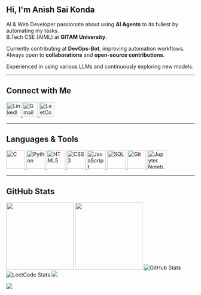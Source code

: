 ## Hi, I'm Anish Sai Konda  

AI & Web Developer passionate about using **AI Agents** to its fullest by automating my tasks.  
B.Tech CSE (AIML) at **GITAM University**.  

Currently contributing at **DevOps-Bot**, improving automation workflows.  
Always open to **collaborations** and **open-source contributions**. 

Experienced in using various LLMs and continuously exploring new models.

---

## Connect with Me  
<p align="left">
  <a href="https://www.linkedin.com/in/anish-sai-k-t-6263a324a/" target="_blank">
    <img src="https://upload.wikimedia.org/wikipedia/commons/c/ca/LinkedIn_logo_initials.png" alt="LinkedIn" width="40" height="40"/>
  </a>
  <a href="mailto:anishkst25@gmail.com" target="_blank">
    <img src="https://upload.wikimedia.org/wikipedia/commons/7/7e/Gmail_icon_(2020).svg" alt="Gmail" width="40" height="40"/>
  </a>
 <a href="https://leetcode.com/AnishKS07/" target="_blank">
    <img src="https://upload.wikimedia.org/wikipedia/commons/1/19/LeetCode_logo_black.png" alt="LeetCode" width="40" height="40"/>
</a>

</p>

---

## Languages & Tools  
<p align="left">
  <a href="https://devdocs.io/c/" target="_blank">
    <img src="https://upload.wikimedia.org/wikipedia/commons/1/19/C_Logo.png" alt="C" width="50" height="50"/>
  </a>
  <a href="https://www.python.org/" target="_blank">
    <img src="https://upload.wikimedia.org/wikipedia/commons/c/c3/Python-logo-notext.svg" alt="Python" width="50" height="50"/>
  </a>
  <a href="https://developer.mozilla.org/en-US/docs/Web/HTML" target="_blank">
    <img src="https://upload.wikimedia.org/wikipedia/commons/6/61/HTML5_logo_and_wordmark.svg" alt="HTML5" width="50" height="50"/>
  </a>
  <a href="https://developer.mozilla.org/en-US/docs/Web/CSS" target="_blank">
    <img src="https://upload.wikimedia.org/wikipedia/commons/d/d5/CSS3_logo_and_wordmark.svg" alt="CSS3" width="50" height="50"/>
  </a>
  <a href="https://developer.mozilla.org/en-US/docs/Web/JavaScript" target="_blank">
    <img src="https://upload.wikimedia.org/wikipedia/commons/6/6a/JavaScript-logo.png" alt="JavaScript" width="50" height="50"/>
  </a>
  <a href="https://en.wikipedia.org/wiki/SQL" target="_blank">
    <img src="https://upload.wikimedia.org/wikipedia/commons/8/87/Sql_data_base_with_logo.png" alt="SQL" width="50" height="50"/>
  </a>
  <a href="https://git-scm.com/" target="_blank">
    <img src="https://git-scm.com/images/logos/downloads/Git-Icon-1788C.png" alt="Git" width="50" height="50"/>
  </a>
  <a href="https://jupyter.org/" target="_blank">
    <img src="https://upload.wikimedia.org/wikipedia/commons/3/38/Jupyter_logo.svg" alt="Jupyter Notebook" width="50" height="50"/>
  </a>
</p>

---

## GitHub Stats  
<p align="left">
  <img src="https://github-readme-streak-stats.herokuapp.com/?user=anishks07&theme=dark&hide_border=false" height="180px"/>
  <img src="https://github-readme-stats.vercel.app/api/top-langs/?username=anishks07&layout=compact&theme=dark" height="180px"/>

  <img src="https://github-readme-stats.vercel.app/api?username=anishks07&show_icons=true&theme=dark&include_all_commits=true&count_private=true&rank_icon=percentile&cache_seconds=7200" alt="GitHub Stats"/>
  <img src="https://leetcard.jacoblin.cool/AnishKS07?theme=dark&font=Baloo" alt="LeetCode Stats"/>


  <img src="https://github-readme-activity-graph.vercel.app/graph?username=anishks07&theme=github-dark" />
  


  
</p>  

<p align="left">
  <img src="https://komarev.com/ghpvc/?username=anishks07&color=blue&style=flat-square"/>
</p>
